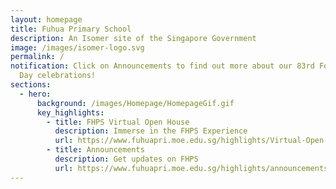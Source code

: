 ```yaml
---
layout: homepage
title: Fuhua Primary School
description: An Isomer site of the Singapore Government
image: /images/isomer-logo.svg
permalink: /
notification: Click on Announcements to find out more about our 83rd Founders'
  Day celebrations!
sections:
  - hero:
      background: /images/Homepage/HomepageGif.gif
      key_highlights:
        - title: FHPS Virtual Open House
          description: Immerse in the FHPS Experience
          url: https://www.fuhuapri.moe.edu.sg/highlights/Virtual-Open-House/
        - title: Announcements
          description: Get updates on FHPS
          url: https://www.fuhuapri.moe.edu.sg/highlights/announcements/
---
```

